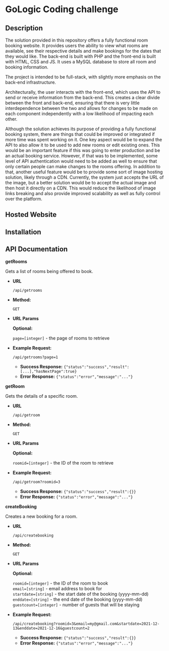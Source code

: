 GoLogic Coding challenge
========================

Description
-----------

The solution provided in this repository offers a fully functional room booking website. It provides users the ability to view what rooms are available, see their respective details and make bookings for the dates that they would like. The back-end is built with PHP and the front-end is built with HTML, CSS and JS. It uses a MySQL database to store all room and booking information.

The project is intended to be full-stack, with slightly more emphasis on the back-end infrastructure.

Architecturally, the user interacts with the front-end, which uses the API to send or receive information from the back-end. This creates a clear divide between the front and back-end, ensuring that there is very little interdependence between the two and allows for changes to be made on each component independently with a low likelihood of impacting each other. 

Although the solution achieves its purpose of providing a fully functional booking system, there are things that could be improved or integrated if more time was spent working on it. One key aspect would be to expand the API to also allow it to be used to add new rooms or edit existing ones. This would be an important feature if this was going to enter production and be an actual booking service. However, if that was to be implemented, some level of API authentication would need to be added as well to ensure that only certain people can make changes to the rooms offering. In addition to that, another useful feature would be to provide some sort of image hosting solution, likely through a CDN. Currently, the system just accepts the URL of the image, but a better solution would be to accept the actual image and then host it directly on a CDN. This would reduce the likelihood of image links breaking and also provide improved scalability as well as fully control over the platform.

Hosted Website
------------

Installation
------------

API Documentation
-----------------

**getRooms**

Gets a list of rooms being offered to book.

* **URL**

  `/api/getrooms`

* **Method:**
  
  `GET`
  
*  **URL Params**

   **Optional:**
 
   `page=[integer]` - the page of rooms to retrieve

* **Example Request:**
  
  `/api/getrooms?page=1`

  * **Success Response:** `{"status":"success","result":[...],"hasNextPage":true}`
  * **Error Response:** `{"status":"error","message":"..."}`

**getRoom**

Gets the details of a specific room.

* **URL**

  `/api/getroom`

* **Method:**
  
  `GET`
  
*  **URL Params**

   **Optional:**
 
   `roomid=[integer]` - the ID of the room to retrieve

* **Example Request:**
  
  `/api/getroom?roomid=3`

  * **Success Response:** `{"status":"success","result":{}}`
  * **Error Response:** `{"status":"error","message":"..."}`

**createBooking**

Creates a new booking for a room.

* **URL**

  `/api/createbooking`

* **Method:**
  
  `GET`
  
*  **URL Params**

   **Optional:**
 
   `roomid=[integer]` - the ID of the room to book </br>
   `email=[string]` - email address to book for </br>
   `startdate=[string]` - the start date of the booking (yyyy-mm-dd) </br>
   `enddate=[string]` - the end date of the booking (yyyy-mm-dd) </br>
   `guestcount=[integer]` - number of guests that will be staying </br>

* **Example Request:**
  
  `/api/createbooking?roomid=3&email=my@gmail.com&startdate=2021-12-13&enddate=2021-12-16&guestcount=2`

  * **Success Response:** `{"status":"success","result":{}}`
  * **Error Response:** `{"status":"error","message":"..."}`